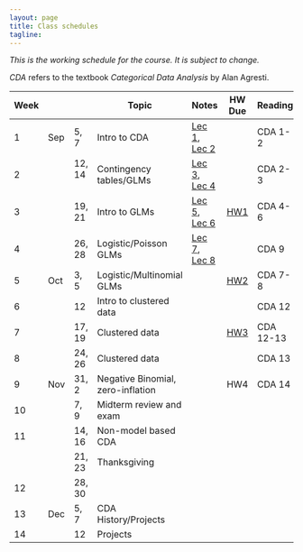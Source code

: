```yaml
---
layout: page
title: Class schedules
tagline: 
---
```


*This is the working schedule for the course. It is subject to change.*

_CDA_ refers to the textbook _Categorical Data Analysis_ by Alan Agresti.

Week |       |     | Topic   | Notes | HW Due | Reading
---- | ----- | --- | ------- | ----- |:------:| -------
 1   | Sep | 5, 7   | Intro to CDA | [Lec 1](../assets/slides/lec1-intro-CDA/lecture1-intro-CDA.pdf), [Lec 2](../assets/slides/lec2-contingency-tables/lecture2-contingency-tables.pdf) || CDA 1-2
 2   |     | 12, 14  &nbsp;| Contingency tables/GLMs | [Lec 3](../assets/slides/lec3-contingency-tables-continued/lec3-contingency-tables-continued.pdf), [Lec 4](../assets/slides/lec4/lec4-contingency-tables.pdf) | | CDA 2-3
 3   |     | 19, 21 | Intro to GLMs | [Lec 5](../assets/slides/lec5/lec5-glms.pdf), [Lec 6](../assets/slides/lec6/lec6.pdf) | [HW1](../assets/homework/hw1.pdf) | CDA 4-6
 4   |     | 26, 28 | Logistic/Poisson GLMs | [Lec 7](../assets/slides/lec7/lec7.pdf), [Lec 8](../assets/slides/lec8/Lecture_8.pdf) | | CDA 9
 5   | Oct | 3, 5   | Logistic/Multinomial GLMs |  |[HW2](../assets/homework/hw2.pdf) | CDA 7-8
 6   |     | 12     | Intro to clustered data | || CDA 12
 7   |     | 17, 19 | Clustered data | | [HW3](../assets/homework/hw3.pdf) | CDA 12-13
 8   |     | 24, 26 | Clustered data | || CDA 13
 9   | Nov | 31, 2  | Negative Binomial, zero-inflation | | HW4 | CDA 14
 10  |     | 7, 9   | Midterm review and exam | | | 
 11  |     | 14, 16 | Non-model based CDA | || 
     |     | 21, 23 | Thanksgiving | || 
 12  |     | 28, 30 | | || 
 13  | Dec | 5, 7   | CDA History/Projects | || 
 14  |     | 12     | Projects | || 

<!-- remaining topics:

 - correlated data:
    - marginal vs. RE models?
    - GEE for repeated observations
    - GLMMs
    - multilevel models
    - inference about variance components
 - beta-binomial vs. Logistic mixed effects model, link to overdispersion
 - negative binomial (14.5), link to overdispersion
 - zero-inflated models
 - ML classification algorithms? (ISL or chapter 15)

-->


<!--[Lec 1](../assets/slides/lec1-intro-CDA/lec1-intro-CDA.pdf)-->
